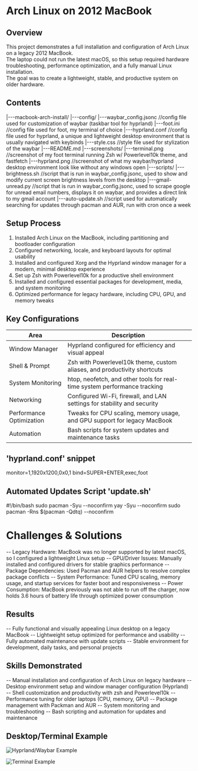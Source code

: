 # Arch Linux on 2012 MacBook

## Overview
This project demonstrates a full installation and configuration of Arch Linux on a legacy 2012 MacBook.  
The laptop could not run the latest macOS, so this setup required hardware troubleshooting, performance optimization, and a fully manual Linux installation.  
The goal was to create a lightweight, stable, and productive system on older hardware.

## Contents
|---macbook-arch-install/
    |---config/
        |---waybar_config.jsonc		//config file used for customization of waybar (taskbar tool for hyprland)
        |---foot.ini			//config file used for foot, my terminal of choice
        |---hyprland.conf		//config file used for hyprland, a unique and lightweight desktop environment that is usually navigated with keybinds
        |---style.css 			//style file used for stylization of the waybar
    |---README.md
    |---screenshots/
        |---terminal.png		//screenshot of my foot terminal running Zsh w/ Powerlevel10k theme, and fastfetch
        |---hyprland.png		//screenshot of what my waybar/hyprland desktop environment look like without any windows open
    |---scripts/
        |---brightness.sh		//script that is run in waybar_config.jsonc, used to show and modify current screen brightness levels from the desktop
        |---gmail-unread.py		//script that is run in waybar_config.jsonc, used to scrape google for unread email numbers, displays it on waybar, and provides a direct link to my gmail account
        |---auto-update.sh 		//script used for automatically searching for updates through pacman and AUR, run with cron once a week

## Setup Process
1. Installed Arch Linux on the MacBook, including partitioning and bootloader configuration  
2. Configured networking, locale, and keyboard layouts for optimal usability  
3. Installed and configured Xorg and the Hyprland window manager for a modern, minimal desktop experience  
4. Set up Zsh with Powerlevel10k for a productive shell environment  
5. Installed and configured essential packages for development, media, and system monitoring  
6. Optimized performance for legacy hardware, including CPU, GPU, and memory tweaks  

## Key Configurations

| Area                     | Description                                                               |
|--------------------------|---------------------------------------------------------------------------|
| Window Manager           | Hyprland configured for efficiency and visual appeal                      |
| Shell & Prompt           | Zsh with Powerlevel10k theme, custom aliases, and productivity shortcuts  |
| System Monitoring        | htop, neofetch, and other tools for real-time system performance tracking |
| Networking               | Configured Wi-Fi, firewall, and LAN settings for stability and security   |
| Performance Optimization | Tweaks for CPU scaling, memory usage, and GPU support for legacy MacBook  |
| Automation               | Bash scripts for system updates and maintenance tasks                     |

## 'hyprland.conf' snippet
monitor=1,1920x1200,0x0,1
bind=SUPER+ENTER,exec,foot

## Automated Updates Script 'update.sh'
#!/bin/bash
sudo pacman -Syu --noconfirm
yay -Syu --noconfirm
sudo pacman -Rns $(pacman -Qdtq) --noconfirm

# Challenges & Solutions
-- Legacy Hardware: MacBook was no longer supported by latest macOS, so I configured a lightweight Linux setup
-- GPU/Driver Issues: Manually installed and configured drivers for stable graphics performance
-- Package Dependencies: Used Pacman and AUR helpers to resolve complex package conflicts
-- System Performance: Tuned CPU scaling, memory usage, and startup services for faster boot and responsiveness
-- Power Consumption: MacBook previously was not able to run off the charger, now holds 3.6 hours of battery life through optimized power consumption

## Results
-- Fully functional and visually appealing Linux desktop on a legacy MacBook
-- Lightweight setup optimized for performance and usability
-- Fully automated maintenance with update scripts
-- Stable environment for development, daily tasks, and personal projects

## Skills Demonstrated
-- Manual installation and configuration of Arch Linux on legacy hardware
-- Desktop environment setup and window manager configuration (Hyprland)
-- Shell customization and productivity with zsh and Powerlevel10k
-- Performance tuning for older laptops (CPU, memory, GPU)
-- Package management with Packman and AUR
-- System monitoring and troubleshooting
-- Bash scripting and automation for updates and maintenance

## Desktop/Terminal Example
![Hyprland/Waybar Example](../screenshots/hyprland.png)

![Terminal Example](../screenshots/terminal.png)
